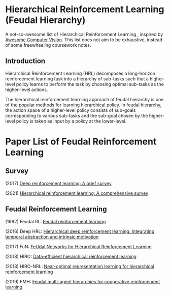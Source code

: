 # Hierarchical Reinforcement Learning (Feudal Hierarchy)
A not-so-awesome list of Hierarchical Reinforcement Learning , inspired by [Awesome Computer Vision](https://github.com/jbhuang0604/awesome-computer-vision).
This list does not aim to be exhaustive, instead of some freewheeling coursework notes. 
## Introduction
Hierarchical Reinforcement Learning (HRL) decomposes a long-horizon reinforcement learning task into a hierarchy of sub-tasks such that a higher-level policy learns to perform the task by choosing optimal sub-tasks as the higher-level actions. 

The hierarchical reinforcement learning approach of feudal hierarchy is one of the popular methods for learning hierarchical policy. 
In feudal hierarchy, the action space of a higher-level policy consists of sub-goals corresponding to various sub-tasks and the sub-goal chosen by the higher-level policy is taken as input by a policy at the lower-level.

# Paper List of Feudal Reinforcement Learning
## Survey
(2017) [Deep reinforcement learning: A brief survey](https://ieeexplore.ieee.org/abstract/document/8103164)

(2021) [Hierarchical reinforcement learning: A comprehensive survey](https://ink.library.smu.edu.sg/cgi/viewcontent.cgi?article=7054&context=sis_research)

## Feudal Reinforcement Learning
(1992) Feudal RL: [Feudal reinforcement learning](https://proceedings.neurips.cc/paper/1992/file/d14220ee66aeec73c49038385428ec4c-Paper.pdf)

(2016) Deep HRL: [Hierarchical deep reinforcement learning: Integrating temporal abstraction and intrinsic motivation](https://proceedings.neurips.cc/paper/2016/file/f442d33fa06832082290ad8544a8da27-Paper.pdf)

(2017) FuN: [FeUdal Networks for Hierarchical Reinforcement Learning](http://proceedings.mlr.press/v70/vezhnevets17a/vezhnevets17a.pdf)

(2018) HIRO: [Data-efficient hierarchical reinforcement learning](https://proceedings.neurips.cc/paper/2018/file/e6384711491713d29bc63fc5eeb5ba4f-Paper.pdf)

(2018) HIRO-NRL: [Near-optimal representation learning for hierarchical reinforcement learning](https://arxiv.org/pdf/1810.01257)

(2019) FMH: [Feudal multi-agent hierarchies for cooperative reinforcement learning](https://arxiv.org/pdf/1901.08492)

